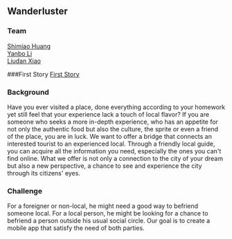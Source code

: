 Wanderluster
------------

### Team
[Shimiao Huang](https://github.com/liudan30/cs5356/blob/master/people/shimiao-huang.md)  
[Yanbo Li](https://github.com/liudan30/cs5356/blob/master/people/yanbo-li.md)   
[Liudan Xiao](https://github.com/liudan30/cs5356/blob/master/people/liudan-xiao.md)

###First Story
[First Story](/First-Story)  

### Background

Have you ever visited a place, done everything according to your homework yet still feel that your experience lack a touch of local flavor? If you are someone who seeks a more in-depth experience, who has an appetite for not only the authentic food but also the culture, the sprite or even a friend of the place, you are in luck. We want to offer a bridge that connects an interested tourist to an experienced local. Through a friendly local guide, you can acquire all the information you need, especially the ones you can't find online. What we offer is not only a connection to the city of your dream but also a new perspective, a chance to see and experience the city through its citizens' eyes. 

### Challenge

For a foreigner or non-local, he might need a good way to befriend someone local. For a local person, he might be looking for a chance to befriend a person outside his usual social circle. Our goal is to create a mobile app that satisfy the need of both parties.
